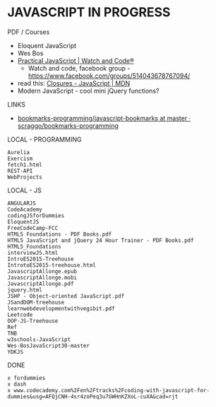 # JAVASCRIPT IN PROGRESS

PDF / Courses
- Eloquent JavaScript
- Wes Bos
- [Practical JavaScript | Watch and Code®](https://watchandcode.com/p/practical-javascript)
    - Watch and code, facebook group - https://www.facebook.com/groups/514043678767094/
- read this: [Closures - JavaScript | MDN](https://developer.mozilla.org/en-US/docs/Web/JavaScript/Closures)
- Modern JavaScript - cool mini jQuery functions?

LINKS
* [bookmarks-programming/javascript-bookmarks at master · scraggo/bookmarks-programming](https://github.com/scraggo/bookmarks-programming/tree/master/javascript-bookmarks)


LOCAL - PROGRAMMING
```
Aurelia
Exercism
fetch1.html
REST-API
WebProjects
```

LOCAL - JS
```
ANGULARJS
CodeAcademy
codingJSforDummies
EloquentJS
FreeCodeCamp-FCC
HTML5 Foundations - PDF Books.pdf
HTML5 JavaScript and jQuery 24 Hour Trainer - PDF Books.pdf
HTML5_Foundations
interviewJS.html
IntroES2015-Treehouse
IntrotoES2015-treehouse.html
JavascriptAllonge.epub
JavascriptAllonge.mobi
JavascriptAllonge.pdf
jquery.html
JSHP - Object-oriented JavaScript.pdf
JSandDOM-treehouse
learnwebdevelopmentwithvegibit.pdf
Leetcode
OOP-JS-Treehouse
Ref
TNB
w3schools-JavaScript
Wes-BosJavaScript30-master
YDKJS
```



DONE
```
x fordummies
x dash
x www.codecademy.com%2Fen%2Ftracks%2Fcoding-with-javascript-for-dummies&usg=AFQjCNH-4sr4zoPeq3u7GWHnKZXoL-cuXA&cad=rjt
```
